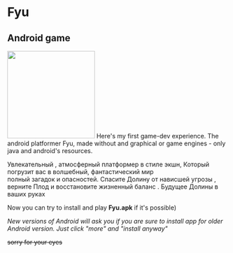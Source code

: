 # Fyu
## Android game
<img src="https://github.com/user-attachments/assets/c63b66b2-5b17-4878-ad42-545679b50303" width="200" />
Here's my first game-dev experience. The android platformer Fyu, made without and graphical or game engines - only java and android's resources. 

Увлекательный ,   атмосферный  платформер   в стиле   экшн,
Который   погрузит   вас   в   волшебный,  фантастический   мир      
полный   загадок   и  опасностей.
Спасите  Долину   от   нависшей угрозы ,    верните   Плод   и  восстановите   жизненный     баланс .
Будущее  Долины  в  ваших  руках

Now you can try to install and play **Fyu.apk** if it's possible)

*New versions of Android will ask you if you are sure to install app for older Android version. Just click "more" and "install anyway"*

~~sorry for your eyes~~
